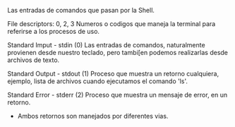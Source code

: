 Las entradas de comandos que pasan por la Shell.

File descriptors: 0, 2, 3
    Numeros o codigos que maneja la terminal para referirse a los procesos  de uso.

Standard Imput - stdin (0)
Las entradas de comandos, naturalmente provienen desde nuestro teclado, pero tambi[en podemos realizarlas desde archivos de texto.

Standard Output - stdout (1)
Proceso que muestra un retorno cualquiera, ejemplo, lista de archivos cuando ejecutamos el comando 'ls'.

Standard Error - stderr (2)
Proceso que muestra un mensaje de error, en un retorno.

* Ambos retornos son manejados por diferentes vias.

